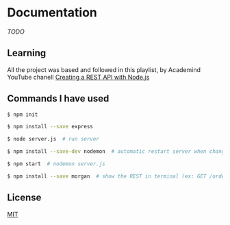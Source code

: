 # Documentation

_TODO_


## Learning
All the project was based and followed in this playlist, by Academind YouTube chanell
[Creating a REST API with Node.js](https://www.youtube.com/watch?v=0oXYLzuucwE&list=PL55RiY5tL51q4D-B63KBnygU6opNPFk_q)


## Commands I have used

```bash
$ npm init
```
```bash
$ npm install --save express  
```
```bash
$ node server.js  # run server
```
```bash
$ npm install --save-dev nodemon  # automatic restart server when change the code
```
```bash
$ npm start  # nodemon server.js
```

```bash
$ npm install --save morgan  # show the REST in terminal (ex: GET /orders/123 200)
```



## License
[MIT](https://choosealicense.com/licenses/mit/)
